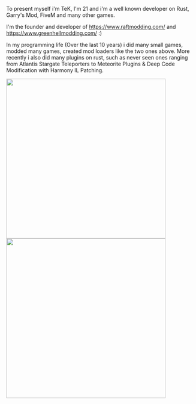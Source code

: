 To present myself i'm TeK, I'm 21 and i'm a well known developer on Rust, Garry's Mod, FiveM and many other games.

I'm the founder and developer of https://www.raftmodding.com/ and https://www.greenhellmodding.com/  :)

In my programming life (Over the last 10 years) i did many small games, modded many games, created mod loaders like the two ones above.
More recently i also did many plugins on rust, such as never seen ones ranging from Atlantis Stargate Teleporters to Meteorite Plugins & Deep Code Modification with Harmony IL Patching.

<img src="https://mir-s3-cdn-cf.behance.net/project_modules/max_1200/95bfc0112284803.601199c52c294.gif" width="425"/> <img src="https://cdn.discordapp.com/attachments/773231750733103164/775041178684620830/2020-11-08_17-55-03.mp4" width="425"/> 

